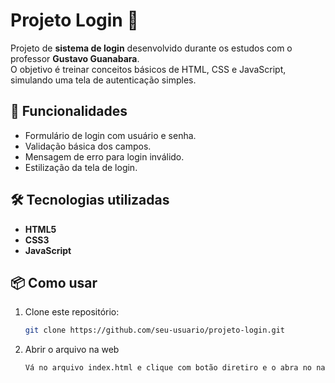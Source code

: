 # Projeto Login 🔐  

Projeto de **sistema de login** desenvolvido durante os estudos com o professor **Gustavo Guanabara**.  
O objetivo é treinar conceitos básicos de HTML, CSS e JavaScript, simulando uma tela de autenticação simples.  

## 🚀 Funcionalidades  
- Formulário de login com usuário e senha.  
- Validação básica dos campos.  
- Mensagem de erro para login inválido.  
- Estilização da tela de login.  

## 🛠️ Tecnologias utilizadas  
- **HTML5**  
- **CSS3**  
- **JavaScript**  

## 📦 Como usar  
1. Clone este repositório:  
   ```bash
   git clone https://github.com/seu-usuario/projeto-login.git
2. Abrir o arquivo na web
   ```bash
   Vá no arquivo index.html e clique com botão diretiro e o abra no navegador.
